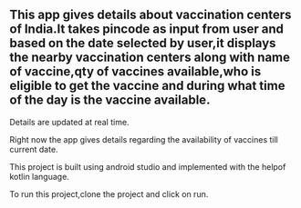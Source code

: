 
## This app gives details about vaccination centers of India.It takes pincode as input from user and based on the date selected by user,it displays the nearby vaccination centers along with name of vaccine,qty of vaccines available,who is eligible to get the vaccine and during what time of the day is the vaccine available.

Details are updated at real time.

Right now the app gives details regarding the availability of vaccines till current date.

This project is built using android studio and implemented with the helpof kotlin language.

To run this project,clone the project and click on run.


